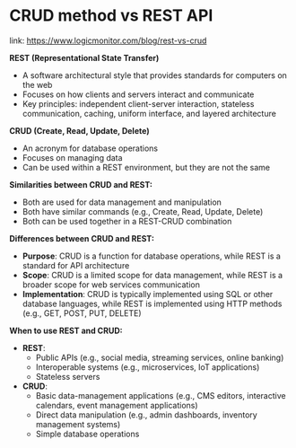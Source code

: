 # CRUD method vs REST API

link: https://www.logicmonitor.com/blog/rest-vs-crud


**REST (Representational State Transfer)**
* A software architectural style that provides standards for computers on the web
* Focuses on how clients and servers interact and communicate
* Key principles: independent client-server interaction, stateless communication, caching, uniform interface, and layered architecture

**CRUD (Create, Read, Update, Delete)**
* An acronym for database operations
* Focuses on managing data
* Can be used within a REST environment, but they are not the same

**Similarities between CRUD and REST:**

* Both are used for data management and manipulation
* Both have similar commands (e.g., Create, Read, Update, Delete)
* Both can be used together in a REST-CRUD combination

**Differences between CRUD and REST:**

* **Purpose**: CRUD is a function for database operations, while REST is a standard for API architecture
* **Scope**: CRUD is a limited scope for data management, while REST is a broader scope for web services communication
* **Implementation**: CRUD is typically implemented using SQL or other database languages, while REST is implemented using HTTP methods (e.g., GET, POST, PUT, DELETE)

**When to use REST and CRUD:**

* **REST**:
  * Public APIs (e.g., social media, streaming services, online banking)
  * Interoperable systems (e.g., microservices, IoT applications)
  * Stateless servers
* **CRUD**:
  * Basic data-management applications (e.g., CMS editors, interactive calendars, event management applications)
  * Direct data manipulation (e.g., admin dashboards, inventory management systems)
  * Simple database operations
